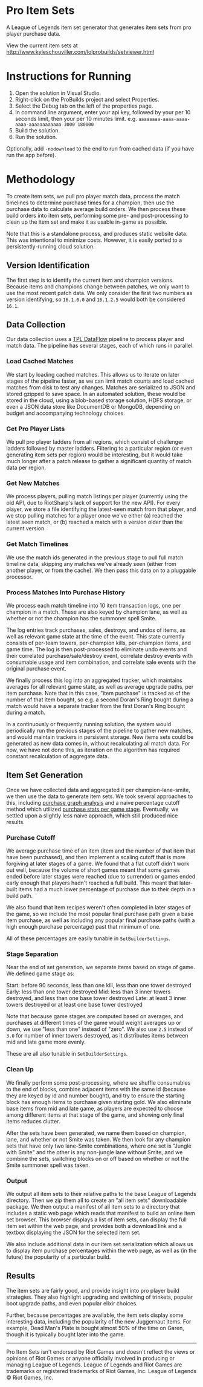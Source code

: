 # Pro Item Sets
A League of Legends item set generator that generates item sets from pro player purchase data.

View the current item sets at
http://www.kyleschouviller.com/lolprobuilds/setviewer.html

# Instructions for Running

1. Open the solution in Visual Studio.
2. Right-click on the ProBuilds project and select Properties.
3. Select the Debug tab on the left of the properties page.
4. In command line argument, enter your api key, followed by your per 10 seconds limit, then your per 10 minutes limit. e.g. `aaaaaaaa-aaaa-aaaa-aaaa-aaaaaaaaaaaa 3000 180000`
5. Build the solution.
6. Run the solution.

Optionally, add `-nodownload` to the end to run from cached data (if you have run the app before).

# Methodology

To create item sets, we pull pro player match data, process the match timelines to determine purchase times for a champion, then use the purchase data to calculate average build orders. We then process these build orders into item sets, performing some pre- and post-processing to clean up the item set and make it as usable in-game as possible.

Note that this is a standalone process, and produces static website data. This was intentional to minimize costs. However, it is easily ported to a persistently-running cloud solution.

## Version Identification

The first step is to identify the current item and champion versions. Because items and champions change between patches, we only want to use the most recent patch data. We only consider the first two numbers as version identifying, so `16.1.0.0` and `16.1.2.5` would both be considered `16.1`.

## Data Collection

Our data collection uses a [TPL DataFlow](https://msdn.microsoft.com/en-us/library/hh228603%28v=vs.110%29.aspx) pipeline to process player and match data. The pipeline has several stages, each of which runs in parallel.

### Load Cached Matches

We start by loading cached matches. This allows us to iterate on later stages of the pipeline faster, as we can limit match counts and load cached matches from disk to test any changes. Matches are serialized to JSON and stored gzipped to save space. In an automated solution, these would be stored in the cloud, using a blob-based storage solution, HDFS storage, or even a JSON data store like DocumentDB or MongoDB, depending on budget and accompanying technology choices.

### Get Pro Player Lists

We pull pro player ladders from all regions, which consist of challenger ladders followed by master ladders. Filtering to a particular region (or even generating item sets per region) would be interesting, but it would take much longer after a patch release to gather a significant quantity of match data per region.

### Get New Matches

We process players, pulling match listings per player (currently using the old API, due to RiotSharp's lack of support for the new API). For every player, we store a file identifying the latest-seen match from that player, and we stop pulling matches for a player once we've either (a) reached the latest seen match, or (b) reached a match with a version older than the current version.

### Get Match Timelines

We use the match ids generated in the previous stage to pull full match timeline data, skipping any matches we've already seen (either from another player, or from the cache). We then pass this data on to a pluggable processor.

### Process Matches Into Purchase History

We process each match timeline into 10 item transaction logs, one per champion in a match. These are also keyed by champion lane, as well as whether or not the champion has the summoner spell Smite.

The log entries track purchases, sales, destroys, and undos of items, as well as relevant game state at the time of the event. This state currently consists of per-team towers, per-champion kills, per-champion items, and game time. The log is then post-processed to eliminate undo events and their correlated purchase/sale/destroy event, correlate destroy events with consumable usage and item combination, and correlate sale events with the original purchase event.

We finally process this log into an aggregated tracker, which maintains averages for all relevant game state, as well as average upgrade paths, per item purchase. Note that in this case, "item purchase" is tracked as of the number of that item bought, so e.g. a second Doran's Ring bought during a match would have a separate tracker from the first Doran's Ring bought during a match.

In a continuously or frequently running solution, the system would periodically run the previous stages of the pipeline to gather new matches, and would maintain trackers in persistent storage. New items sets could be generated as new data comes in, without recalculating all match data. For now, we have not done this, as iteration on the algorithm has required constant recalculation of aggregate data.

## Item Set Generation

Once we have collected data and aggregated it per champion-lane-smite, we then use the data to generate item sets. We took several approaches to this, including [purchase graph analysis](http://kyleschouviller.com/lolprobuilds/purchasegraph.html) and a naive percentage cutoff method which utilized [purchase stats per game stage](http://kyleschouviller.com/lolprobuilds/purchasestats.html). Eventually, we settled upon a slightly less naive approach, which still produced nice results.

### Purchase Cutoff

We average purchase time of an item (item and the number of that item that have been purchased), and then implement a scaling cutoff that is more forgiving at later stages of a game. We found that a flat cutoff didn't work out well, because the volume of short games meant that some games ended before later stages were reached (due to surrender) or games ended early enough that players hadn't reached a full build. This meant that later-built items had a much lower percentage of purchase due to their depth in a build path.

We also found that item recipes weren't often completed in later stages of the game, so we include the most popular final purchase path given a base item purchase, as well as including any popular final purchase paths (with a high enough purchase percentage) past that minimum of one.

All of these percentages are easily tunable in `SetBuilderSettings`.

### Stage Separation

Near the end of set generation, we separate items based on stage of game. We defined game stage as:

Start: before 90 seconds, less than one kill, less than one tower destroyed
Early: less than one tower destroyed
Mid: less than 3 inner towers destroyed, and less than one base tower destroyed
Late: at least 3 inner towers destroyed or at least one base tower destroyed

Note that because game stages are computed based on averages, and purchases at different times of the game would weight averages up or down, we use "less than one" instead of "zero". We also use `2.5` instead of `3.0` for number of inner towers destroyed, as it distributes items between mid and late game more evenly.

These are all also tunable in `SetBuilderSettings`.

### Clean Up

We finally perform some post-processing, where we shuffle consumables to the end of blocks, combine adjacent items with the same id (because they are keyed by id and number bought), and try to ensure the starting block has enough items to purchase given starting gold. We also eliminate base items from mid and late game, as players are expected to choose among different items at that stage of the game, and showing only final items reduces clutter.

After the sets have been generated, we name them based on champion, lane, and whether or not Smite was taken. We then look for any champion sets that have only two lane-Smite combinations, where one set is "Jungle with Smite" and the other is any non-jungle lane without Smite, and we combine the sets, switching blocks on or off based on whether or not the Smite summoner spell was taken.

### Output

We output all item sets to their relative paths to the base League of Legends directory. Then we zip them all to create an "all item sets" downloadable package. We then output a manifest of all item sets to a directory that includes a static web page which reads that manifest to build an online item set browser. This browser displays a list of item sets, can display the full item set within the web page, and provides both a download link and a textbox displaying the JSON for the selected item set.

We also include additional data in our item set serialization which allows us to display item purchase percentages within the web page, as well as (in the future) the popularity of a particular build.

## Results

The item sets are fairly good, and provide insight into pro player build strategies. They also highlight upgrading and switching of trinkets, popular boot upgrade paths, and even popular elixir choices.

Further, because percentages are available, the item sets display some interesting data, including the popularity of the new Juggernaut items. For example, Dead Man's Plate is bought almost 50% of the time on Garen, though it is typically bought later into the game.

---

Pro Item Sets isn't endorsed by Riot Games and doesn't reflect the views or opinions of Riot Games or anyone officially involved in producing or managing League of Legends. League of Legends and Riot Games are trademarks or registered trademarks of Riot Games, Inc. League of Legends © Riot Games, Inc.
